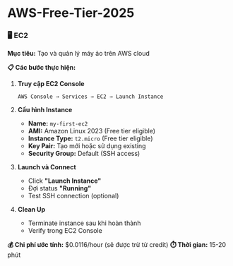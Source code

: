 # AWS-Free-Tier-2025

### 🖥️ **EC2** 
**Mục tiêu:** Tạo và quản lý máy ảo trên AWS cloud

**📋 Các bước thực hiện:**

1. **Truy cập EC2 Console**
   ```
   AWS Console → Services → EC2 → Launch Instance
   ```

2. **Cấu hình Instance**
   - **Name:** `my-first-ec2`
   - **AMI:** Amazon Linux 2023 (Free tier eligible)
   - **Instance Type:** `t2.micro` (Free tier eligible)
   - **Key Pair:** Tạo mới hoặc sử dụng existing
   - **Security Group:** Default (SSH access)

3. **Launch và Connect**
   - Click **"Launch Instance"**
   - Đợi status **"Running"**
   - Test SSH connection (optional)

4. **Clean Up**
   - Terminate instance sau khi hoàn thành
   - Verify trong EC2 Console

**💰 Chi phí ước tính:** $0.0116/hour (sẽ được trừ từ credit)
**⏱️ Thời gian:** 15-20 phút
